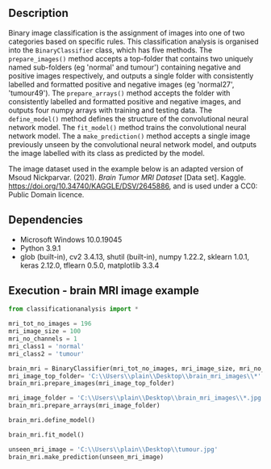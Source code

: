 ## Description 
Binary image classification is the assignment of images into one of two categories based on specific rules. This classification analysis is organised into the `BinaryClassifier` class, which has five methods. The `prepare_images()` method accepts a top-folder that contains two uniquely named sub-folders (eg 'normal' and tumour') containing negative and positive images respectively, and outputs a single folder with consistently labelled and formatted positive and negative images (eg 'normal27', 'tumour49'). The `prepare_arrays()` method accepts the folder with consistently labelled and formatted positive and negative images, and outputs four numpy arrays with training and testing data. The `define_model()` method defines the structure of the convolutional neural network model. The `fit_model()` method trains the convolutional neural network model. The a `make_prediction()` method accepts a single image previously unseen by the convolutional neural network model, and outputs the  image labelled with its class as predicted by the model.

The image dataset used in the example below is an adapted version of Msoud Nickparvar. (2021). <i>Brain Tumor MRI Dataset</i> [Data set]. Kaggle. https://doi.org/10.34740/KAGGLE/DSV/2645886, and is used under a CC0: Public Domain licence.

## Dependencies  
* Microsoft Windows 10.0.19045
* Python 3.9.1
* glob (built-in), cv2 3.4.13, shutil (built-in), numpy 1.22.2, sklearn 1.0.1, keras 2.12.0, tflearn 0.5.0, matplotlib 3.3.4   

## Execution - brain MRI image example
```python
from classificationanalysis import *

mri_tot_no_images = 196
mri_image_size = 100
mri_no_channels = 1
mri_class1 = 'normal'
mri_class2 = 'tumour'

brain_mri = BinaryClassifier(mri_tot_no_images, mri_image_size, mri_no_channels, mri_class1, mri_class2)
mri_image_top_folder= 'C:\\Users\\plain\\Desktop\\brain_mri_images\\*'
brain_mri.prepare_images(mri_image_top_folder)

mri_image_folder = 'C:\\Users\\plain\\Desktop\\brain_mri_images\\*.jpg'
brain_mri.prepare_arrays(mri_image_folder)

brain_mri.define_model()

brain_mri.fit_model()

unseen_mri_image = 'C:\\Users\\plain\\Desktop\\tumour.jpg'
brain_mri.make_prediction(unseen_mri_image)
```

